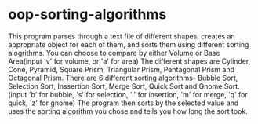 # oop-sorting-algorithms
This program parses through a text file of different shapes, creates an appropriate object for each of them, and sorts them using different sorting alogrithms.
You can choose to compare by either Volume or Base Area(input 'v' for volume, or 'a' for area)
The different shapes are Cylinder, Cone, Pyramid, Square Prism, Triangular Prism, Pentagonal Prism and Octagonal Prism.
There are 6 different sorting algorithms- Bubble Sort, Selection Sort, Inssertion Sort, Merge Sort, Quick Sort and Gnome Sort.
(input 'b' for bubble, 's' for selection, 'i' for insertion, 'm' for merge, 'q' for quick, 'z' for gnome)
The program then sorts by the selected value and uses the sorting algorithm you chose and tells you how long the sort took.
